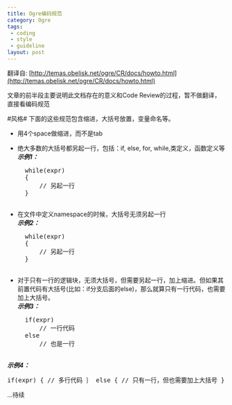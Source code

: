 ```yaml
---
title: Ogre编码规范
category: Ogre
tags:
 - coding
 - style
 - guideline
layout: post
---
```


翻译自: [http://temas.obelisk.net/ogre/CR/docs/howto.html](http://temas.obelisk.net/ogre/CR/docs/howto.html)

文章的前半段主要说明此文档存在的意义和Code Review的过程，暂不做翻译，直接看编码规范

#风格#
下面的这些规范包含缩进，大括号放置，变量命名等。  

- 用4个space做缩进，而不是tab

- 绝大多数的大括号都另起一行，包括：if, else, for, while,类定义，函数定义等  
***示例1：***
	<pre class="prettyprint lang-cpp">
	while(expr)
	{
		// 另起一行
	}
	</pre>

- 在文件中定义namespace的时候，大括号无须另起一行  
***示例2：***
	<pre class="prettyprint lang-cpp">
	while(expr)
	{
		// 另起一行
	}
	</pre>
- 对于只有一行的逻辑块，无须大括号，但需要另起一行，加上缩进。但如果其前置代码有大括号(比如：if分支后面的else)，那么就算只有一行代码，也需要加上大括号。    
***示例3：***  
	<pre class="prettyprint lang-cpp">
	if(expr)
		// 一行代码
	else
		// 也是一行
	</pre>    
***示例4：***
	<pre class="prettyprint lang-cpp">
	if(expr)
	{
		// 多行代码
	｝
	else
	{
		// 只有一行，但也需要加上大括号
	}
	</pre>


...待续
